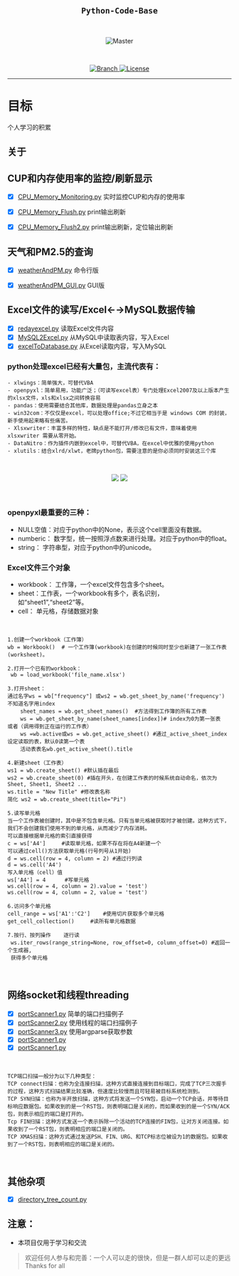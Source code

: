 <h2 align="center"><code>Python-Code-Base</code></h2>

<br>
<p align="center">
    <img src="以后再说" 
        alt="Master">
</p>
<br>

<p align="center">
  <a href="https://github.com/songshanyuwu/Python-Code-Base">
    <img src="https://img.shields.io/badge/Branch-master-green.svg?longCache=true"
        alt="Branch">

  <a href="http://www.gnu.org/licenses/">
    <img src="https://img.shields.io/badge/License-GNU-blue.svg?longCache=true"
        alt="License">
  </a>
</p>


****

# 目标
个人学习的积累

## 关于



## CUP和内存使用率的监控/刷新显示

- [x] [CPU_Memory_Monitoring.py](https://github.com/songshanyuwu/Python-Code-Base/CPU_Memory_Monitoring.py) 实时监控CUP和内存的使用率
- [x] [CPU_Memory_Flush.py](https://github.com/songshanyuwu/Python-Code-Base/CPU_Memory_Flush.py) print输出刷新
- [x] [CPU_Memory_Flush2.py](https://github.com/songshanyuwu/Python-Code-Base/CPU_Memory_Flush2.py) print输出刷新，定位输出刷新


## 天气和PM2.5的查询
- [x] [weatherAndPM.py](https://github.com/songshanyuwu/Python-Code-Base/weatherAndPM.py) 命令行版
- [x] [weatherAndPM_GUI.py](https://github.com/songshanyuwu/Python-Code-Base/weatherAndPM_GUI.py) GUI版


## Excel文件的读写/Excel←→MySQL数据传输
- [x] [redayexcel.py](https://github.com/songshanyuwu/Python-Code-Base/redayexcel.py) 读取Excel文件内容
- [x] [MySQL2Excel.py](https://github.com/songshanyuwu/Python-Code-Base/MySQL2Excel.py) 从MySQL中读取表内容，写入Excel
- [x] [excelToDatabase.py](https://github.com/songshanyuwu/Python-Code-Base/excelToDatabase.py) 从Excel读取内容，写入MySQL

### python处理excel已经有大量包，主流代表有：

    - xlwings：简单强大，可替代VBA
    - openpyxl：简单易用，功能广泛；（可读写excel表）专门处理Excel2007及以上版本产生的xlsx文件，xls和xlsx之间转换容易
    - pandas：使用需要结合其他库，数据处理是pandas立身之本
    - win32com：不仅仅是excel，可以处理office;不过它相当于是 windows COM 的封装，新手使用起来略有些痛苦。
    - Xlsxwriter：丰富多样的特性，缺点是不能打开/修改已有文件，意味着使用 xlsxwriter 需要从零开始。
    - DataNitro：作为插件内嵌到excel中，可替代VBA，在excel中优雅的使用python
    - xlutils：结合xlrd/xlwt，老牌python包，需要注意的是你必须同时安装这三个库

<br>
<p align="center">
    <img src="https://images2017.cnblogs.com/blog/846822/201709/846822-20170922180359743-270272669.png">
    <img src="https://images2017.cnblogs.com/blog/846822/201709/846822-20170922180351790-690554626.png">
</p>
<br>

### openpyxl最重要的三种：
- NULL空值：对应于python中的None，表示这个cell里面没有数据。
- numberic： 数字型，统一按照浮点数来进行处理。对应于python中的float。
- string： 字符串型，对应于python中的unicode。
### Excel文件三个对象
- workbook： 工作簿，一个excel文件包含多个sheet。
- sheet：工作表，一个workbook有多个，表名识别，如“sheet1”,“sheet2”等。
- cell： 单元格，存储数据对象
<br>

    1.创建一个workbook（工作簿）
    wb = Workbook()  # 一个工作簿(workbook)在创建的时候同时至少也新建了一张工作表(worksheet)。

    2.打开一个已有的workbook：
     wb = load_workbook('file_name.xlsx')
     
    3.打开sheet：
    通过名字ws = wb["frequency"] 或ws2 = wb.get_sheet_by_name('frequency')
    不知道名字用index
        sheet_names = wb.get_sheet_names()  #方法得到工作簿的所有工作表
        ws = wb.get_sheet_by_name(sheet_names[index])# index为0为第一张表 
    或者（调用得到正在运行的工作表）
        ws =wb.active或ws = wb.get_active_sheet() #通过_active_sheet_index设定读取的表，默认0读第一个表
        活动表表名wb.get_active_sheet().title
        
    4.新建sheet（工作表）
    ws1 = wb.create_sheet() #默认插在最后
    ws2 = wb.create_sheet(0) #插在开头，在创建工作表的时候系统自动命名，依次为Sheet, Sheet1, Sheet2 ...
    ws.title = "New Title" #修改表名称
    简化 ws2 = wb.create_sheet(title="Pi")
    
    5.读写单元格
    当一个工作表被创建时，其中是不包含单元格。只有当单元格被获取时才被创建。这种方式下，我们不会创建我们使用不到的单元格，从而减少了内存消耗。
    可以直接根据单元格的索引直接获得
    c = ws['A4']     #读取单元格，如果不存在将在A4新建一个
    可以通过cell()方法获取单元格(行号列号从1开始)
    d = ws.cell(row = 4, column = 2) #通过行列读
    d = ws.cell('A4')
    写入单元格（cell）值
    ws['A4'] = 4      #写单元格 
    ws.cell(row = 4, column = 2).value = 'test')
    ws.cell(row = 4, column = 2, value = 'test')
    
    6.访问多个单元格
    cell_range = ws['A1':'C2']    #使用切片获取多个单元格
    get_cell_collection()     #读所有单元格数据
    
    7.按行、按列操作    逐行读
     ws.iter_rows(range_string=None, row_offset=0, column_offset=0) #返回一个生成器,
     获得多个单元格
<br>

## 网络socket和线程threading
- [x] [portScanner1.py](https://github.com/songshanyuwu/Python-Code-Base/portScanner1.py) 简单的端口扫描例子
- [x] [portScanner2.py](https://github.com/songshanyuwu/Python-Code-Base/portScanner2.py) 使用线程的端口扫描例子
- [x] [portScanner3.py](https://github.com/songshanyuwu/Python-Code-Base/portScanner3.py) 使用argparse获取参数
- [x] [portScanner1.py](https://github.com/songshanyuwu/Python-Code-Base/portScanner1.py) 
- [x] [portScanner1.py](https://github.com/songshanyuwu/Python-Code-Base/portScanner1.py) 

<br>

    TCP端口扫描一般分为以下几种类型：
    TCP connect扫描：也称为全连接扫描，这种方式直接连接到目标端口，完成了TCP三次握手的过程，这种方式扫描结果比较准确，但速度比较慢而且可轻易被目标系统检测到。
    TCP SYN扫描：也称为半开放扫描，这种方式将发送一个SYN包，启动一个TCP会话，并等待目标响应数据包。如果收到的是一个RST包，则表明端口是关闭的，而如果收到的是一个SYN/ACK包，则表示相应的端口是打开的。
    Tcp FIN扫描：这种方式发送一个表示拆除一个活动的TCP连接的FIN包，让对方关闭连接。如果收到了一个RST包，则表明相应的端口是关闭的。
    TCP XMAS扫描：这种方式通过发送PSH、FIN、URG、和TCP标志位被设为1的数据包。如果收到了一个RST包，则表明相应的端口是关闭的。
    
<br>

## 其他杂项
- [x] [directory_tree_count.py](https://github.com/songshanyuwu/Python-Code-Base/directory_tree_count.py)


## 注意：
- 本项目仅用于学习和交流
> 欢迎任何人参与和完善：一个人可以走的很快，但是一群人却可以走的更远
> Thanks for all

